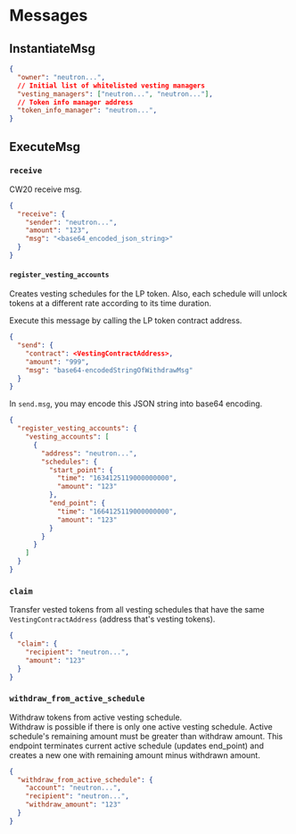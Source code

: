 # Messages

## InstantiateMsg

```json
{
  "owner": "neutron...",
  // Initial list of whitelisted vesting managers
  "vesting_managers": ["neutron...", "neutron..."],
  // Token info manager address
  "token_info_manager": "neutron...",
}
```

## ExecuteMsg

### `receive`

CW20 receive msg.

```json
{
  "receive": {
    "sender": "neutron...",
    "amount": "123",
    "msg": "<base64_encoded_json_string>"
  }
}
```

#### `register_vesting_accounts`

Creates vesting schedules for the LP token. Also, each schedule will unlock tokens at a different rate according to its time duration.

Execute this message by calling the LP token contract address.

```json
{
  "send": {
    "contract": <VestingContractAddress>,
    "amount": "999",
    "msg": "base64-encodedStringOfWithdrawMsg"
  }
}
```

In `send.msg`, you may encode this JSON string into base64 encoding.

```json
{
  "register_vesting_accounts": {
    "vesting_accounts": [
      {
        "address": "neutron...",
        "schedules": {
          "start_point": {
            "time": "1634125119000000000",
            "amount": "123"
          },
          "end_point": {
            "time": "1664125119000000000",
            "amount": "123"
          }
        }
      }
    ]
  }
}
```

### `claim`

Transfer vested tokens from all vesting schedules that have the same `VestingContractAddress` (address that's vesting tokens).

```json
{
  "claim": {
    "recipient": "neutron...",
    "amount": "123"
  }
}
```

### `withdraw_from_active_schedule`

Withdraw tokens from active vesting schedule.  
Withdraw is possible if there is only one active vesting schedule. Active schedule's remaining amount must be greater than withdraw amount.
This endpoint terminates current active schedule (updates end_point) and creates a new one with remaining amount minus withdrawn amount.

```json
{
  "withdraw_from_active_schedule": {
    "account": "neutron...",
    "recipient": "neutron...",
    "withdraw_amount": "123"
  }
}
```